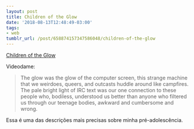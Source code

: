 ```yaml
---
layout: post
title: Children of the Glow
date: '2018-08-13T12:48:49-03:00'
tags:
- web
tumblr_url: /post/658874157347586048/children-of-the-glow
---
```

[Children of the Glow](https://videoda.me/children-of-the-glow-4419aba9d3d6)  

Videodame:

> The glow was the glow of the computer screen, this strange machine that we weirdoes, queers, and outcasts huddle around like campfires. The pale bright light of IRC text was our one connection to these people who, bodiless, understood us better than anyone who filtered us through our teenage bodies, awkward and cumbersome and wrong.

Essa é uma das descrições mais precisas sobre minha pré-adolescência.

